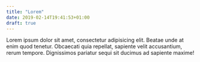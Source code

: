 ```yaml
---
title: "Lorem"
date: 2019-02-14T19:41:53+01:00
draft: true
---
```


Lorem ipsum dolor sit amet, consectetur adipisicing elit. Beatae unde at enim quod tenetur. Obcaecati quia repellat, sapiente velit accusantium, rerum tempore. Dignissimos pariatur sequi sit ducimus ad sapiente maxime!
